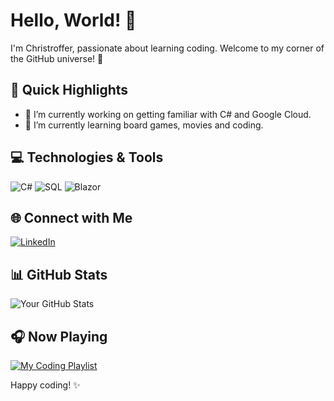 # Hello, World! 👋

I'm Christroffer, passionate about learning coding. Welcome to my corner of the GitHub universe! 🚀

## 🚀 Quick Highlights

- 🔭 I’m currently working on getting familiar with C# and Google Cloud.
- 🌱 I’m currently learning board games, movies and coding.

## 💻 Technologies & Tools

![C#](https://img.shields.io/badge/C%23-%23512BD4.svg?style=for-the-badge&logo=c-sharp&logoColor=white)
![SQL](https://img.shields.io/badge/SQL-%2300f.svg?style=for-the-badge&logo=sqlite&logoColor=white)
![Blazor](https://img.shields.io/badge/Blazor-%2314354C.svg?style=for-the-badge&logo=blazor&logoColor=white)


## 🌐 Connect with Me

[![LinkedIn](https://img.shields.io/badge/LinkedIn-ChristofferJansson-blue)](https://www.linkedin.com/in/christoffer-jansson-data/)

## 📊 GitHub Stats

![Your GitHub Stats](https://github-readme-stats.vercel.app/api?username=Chr-Jan&show_icons=true&hide=contribs,prs&theme=radical)

## 🎧 Now Playing

[![My Coding Playlist](https://img.shields.io/badge/Spotify-My%20Coding%20Playlist-green?logo=spotify)](https://open.spotify.com/playlist/5hh4mtekEJnKxU6gTyDoMR?si=6a3677c50c8b4207)

Happy coding! ✨
